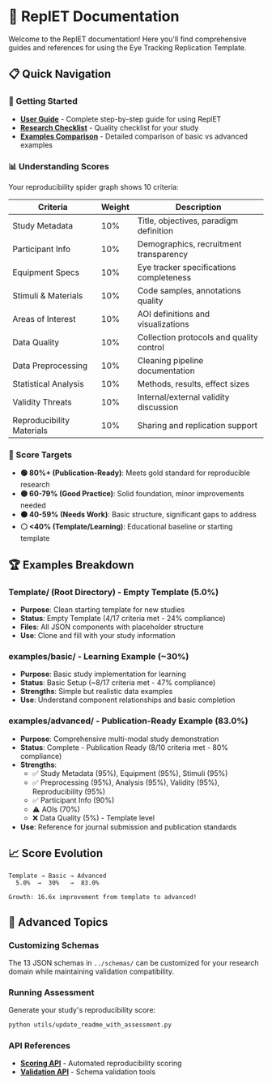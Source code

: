 # 📖 ReplET Documentation

Welcome to the ReplET documentation! Here you'll find comprehensive guides and references for using the Eye Tracking Replication Template.

## 📋 Quick Navigation

### 🚀 Getting Started
- **[User Guide](USER_GUIDE.md)** - Complete step-by-step guide for using ReplET
- **[Research Checklist](repl_et_checklist.md)** - Quality checklist for your study
- **[Examples Comparison](examples/demo-comparison.md)** - Detailed comparison of basic vs advanced examples

### 📊 Understanding Scores
Your reproducibility spider graph shows 10 criteria:

| Criteria | Weight | Description |
|----------|--------|-------------|
| Study Metadata | 10% | Title, objectives, paradigm definition |
| Participant Info | 10% | Demographics, recruitment transparency |
| Equipment Specs | 10% | Eye tracker specifications completeness |
| Stimuli & Materials | 10% | Code samples, annotations quality |
| Areas of Interest | 10% | AOI definitions and visualizations |
| Data Quality | 10% | Collection protocols and quality control |
| Data Preprocessing | 10% | Cleaning pipeline documentation |
| Statistical Analysis | 10% | Methods, results, effect sizes |
| Validity Threats | 10% | Internal/external validity discussion |
| Reproducibility Materials | 10% | Sharing and replication support |

### 🎯 Score Targets

- **🟢 80%+ (Publication-Ready)**: Meets gold standard for reproducible research
- **🟡 60-79% (Good Practice)**: Solid foundation, minor improvements needed
- **🟠 40-59% (Needs Work)**: Basic structure, significant gaps to address
- **⚪ <40% (Template/Learning)**: Educational baseline or starting template

## 🏆 Examples Breakdown

### Template/ (Root Directory) - Empty Template (5.0%)
- **Purpose**: Clean starting template for new studies
- **Status**: Empty Template (4/17 criteria met - 24% compliance)
- **Files**: All JSON components with placeholder structure
- **Use**: Clone and fill with your study information

### examples/basic/ - Learning Example (~30%)
- **Purpose**: Basic study implementation for learning
- **Status**: Basic Setup (~8/17 criteria met - 47% compliance) 
- **Strengths**: Simple but realistic data examples
- **Use**: Understand component relationships and basic completion

### examples/advanced/ - Publication-Ready Example (83.0%)
- **Purpose**: Comprehensive multi-modal study demonstration
- **Status**: Complete - Publication Ready (8/10 criteria met - 80% compliance)
- **Strengths**: 
  - ✅ Study Metadata (95%), Equipment (95%), Stimuli (95%)
  - ✅ Preprocessing (95%), Analysis (95%), Validity (95%), Reproducibility (95%)
  - ✅ Participant Info (90%)
  - ⚠️ AOIs (70%)
  - ❌ Data Quality (5%) - Template level
- **Use**: Reference for journal submission and publication standards

## 📈 Score Evolution

```
Template → Basic → Advanced
  5.0%  →  30%   →  83.0%
  
Growth: 16.6x improvement from template to advanced!
```

## 🔧 Advanced Topics

### Customizing Schemas
The 13 JSON schemas in `../schemas/` can be customized for your research domain while maintaining validation compatibility.

### Running Assessment
Generate your study's reproducibility score:
```bash
python utils/update_readme_with_assessment.py
```

### API References
- **[Scoring API](api/scoring.md)** - Automated reproducibility scoring
- **[Validation API](api/validation.md)** - Schema validation tools 